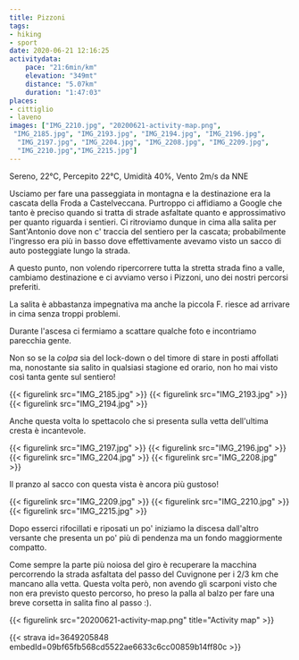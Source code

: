 ```yaml
---
title: Pizzoni
tags:
- hiking
- sport
date: 2020-06-21 12:16:25
activitydata:
    pace: "21:6min/km"
    elevation: "349mt"
    distance: "5.07km"
    duration: "1:47:03"
places:
- cittiglio
- laveno
images: ["IMG_2210.jpg", "20200621-activity-map.png",
 "IMG_2185.jpg", "IMG_2193.jpg", "IMG_2194.jpg", "IMG_2196.jpg", 
  "IMG_2197.jpg", "IMG_2204.jpg", "IMG_2208.jpg", "IMG_2209.jpg",
  "IMG_2210.jpg","IMG_2215.jpg"]
---
```


Sereno, 22°C, Percepito 22°C, Umidità 40%, Vento 2m/s da NNE

<!--more-->

Usciamo per fare una passeggiata in montagna e la destinazione era la cascata della Froda a Castelveccana.
Purtroppo ci affidiamo a Google che tanto è preciso quando si tratta di strade asfaltate quanto e approssimativo per quanto riguarda i sentieri. Ci ritroviamo dunque in cima alla salita per Sant'Antonio dove non c' traccia del sentiero per la cascata; probabilmente l'ingresso era più in basso dove effettivamente avevamo visto un sacco di auto posteggiate lungo la strada.

A questo punto, non volendo ripercorrere tutta la stretta strada fino a valle, cambiamo destinazione e ci avviamo verso i Pizzoni, uno dei nostri percorsi preferiti.

La salita è abbastanza impegnativa ma anche la piccola F. riesce ad arrivare in cima senza troppi problemi.

Durante l'ascesa ci fermiamo a scattare qualche foto e incontriamo parecchia gente. 

Non so se la _colpa_ sia del lock-down o del timore di stare in posti affollati ma, nonostante sia salito in qualsiasi stagione ed orario, non ho mai visto così tanta gente sul sentiero!

{{< figurelink src="IMG_2185.jpg" >}}
{{< figurelink src="IMG_2193.jpg" >}}
{{< figurelink src="IMG_2194.jpg" >}}

Anche questa volta lo spettacolo che si presenta sulla vetta dell'ultima cresta è incantevole.

{{< figurelink src="IMG_2197.jpg" >}}
{{< figurelink src="IMG_2196.jpg" >}}
{{< figurelink src="IMG_2204.jpg" >}}
{{< figurelink src="IMG_2208.jpg" >}}

Il pranzo al sacco con questa vista è ancora più gustoso!

{{< figurelink src="IMG_2209.jpg" >}}
{{< figurelink src="IMG_2210.jpg" >}}
{{< figurelink src="IMG_2215.jpg" >}}

Dopo esserci rifocillati e riposati un po' iniziamo la discesa dall'altro versante che presenta un po' più di pendenza ma un fondo maggiormente compatto.

Come sempre la parte più noiosa del giro è recuperare la macchina percorrendo la strada asfaltata del passo del Cuvignone per i 2/3 km che mancano alla vetta. Questa volta però, non avendo gli scarponi visto che non era previsto questo percorso, ho preso la palla al balzo per fare una breve corsetta in salita fino al passo :).

{{< figurelink src="20200621-activity-map.png" title="Activity map" >}}


{{< strava id=3649205848 embedId=09bf65fb568cd5522ae6633c6cc00859b14ff80c >}}
